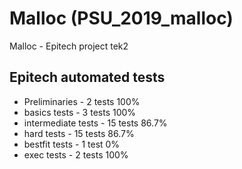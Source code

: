 # Malloc (PSU_2019_malloc)
Malloc - Epitech project tek2

## Epitech automated tests

- Preliminaries - 2 tests
100%
- basics tests - 3 tests
100%
- intermediate tests - 15 tests
86.7%
- hard tests - 15 tests
86.7%
- bestfit tests - 1 test
0%
- exec tests - 2 tests
100%

